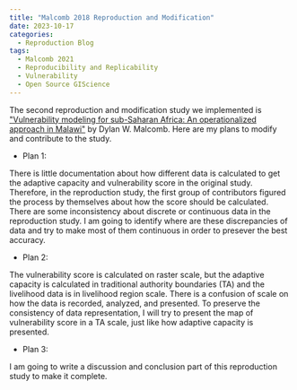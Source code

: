 ```yaml
---
title: "Malcomb 2018 Reproduction and Modification"
date: 2023-10-17
categories:
  - Reproduction Blog
tags:
  - Malcomb 2021
  - Reproducibility and Replicability
  - Vulnerability
  - Open Source GIScience
---
```


The second reproduction and modification study we implemented is ["Vulnerability modeling for sub-Saharan Africa: An operationalized approach in Malawi"](https://www.sciencedirect.com/science/article/abs/pii/S0143622814000058?via%3Dihub) by Dylan W. Malcomb. Here are my plans to modify and contribute to the study. 

- Plan 1:

There is little documentation about how different data is calculated to get the adaptive capacity and vulnerability score in the original study. Therefore, in the reproduction study, the first group of contributors figured the process by themselves about how the score should be calculated. There are some inconsistency about discrete or continuous data in the reproduction study. I am going to identify where are these discrepancies of data and try to make most of them continuous in order to presever the best accuracy. 

- Plan 2:

The vulnerability score is calculated on raster scale, but the adaptive capacity is calculated in traditional authority boundaries (TA) and the livelihood data is in livelihood region scale. There is a confusion of scale on how the data is recorded, analyzed, and presented. To preserve the consistency of data representation, I will try to present the map of vulnerability score in a TA scale, just like how adaptive capacity is presented. 

- Plan 3: 

I am going to write a discussion and conclusion part of this reproduction study to make it complete. 